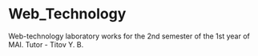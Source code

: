 # Web_Technology
Web-technology laboratory works for the 2nd semester of the 1st year of MAI. Tutor - Titov Y. B.
